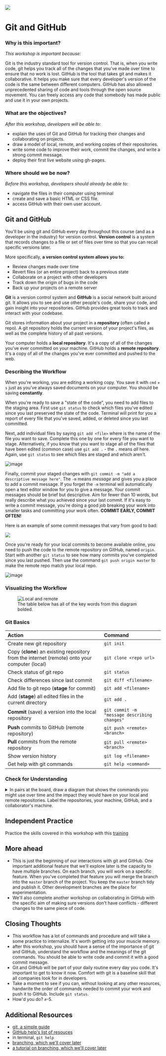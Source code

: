 <!--
Creator: <Name>
Market: SF
-->

![](https://ga-dash.s3.amazonaws.com/production/assets/logo-9f88ae6c9c3871690e33280fcf557f33.png)

# Git and GitHub

### Why is this important?
<!-- framing the "why" in big-picture/real world examples -->
*This workshop is important because:*

Git is the industry standard tool for version control. That is, when you write code, git helps you track all of the changes that you've made over time to ensure that no work is lost. GitHub is the tool that takes git and makes it collaborative. It helps you make sure that every developer's version of the code is the same between different computers. GitHub has also allowed unprecedented sharing of code and tools through the open source movement. You can freely access any code that somebody has made public and use it in your own projects.



### What are the objectives?
<!-- specific/measurable goal for students to achieve -->
*After this workshop, developers will be able to:*

- explain the uses of Git and GitHub for tracking their changes and collaborating on projects.
- draw a model of local, remote, and working copies of their repositories.
- write some code to improve their work, commit the changes, and write a strong commit message.
- deploy their first live website using gh-pages.

### Where should we be now?
<!-- call out the skills that are prerequisites -->
*Before this workshop, developers should already be able to:*

- navigate the files in their computer using terminal
- create and save a basic HTML or CSS file.
- access GitHub with their own user account.

## Git and GitHub

You'll be using git and GitHub every day throughout this course (and as a developer in the industry) for version control. **Version control** is a system that records changes to a file or set of files over time so that you can recall specific versions later.

More specifically, **a version control system allows you to:**

* Review changes made over time
* Revert files (or an entire project) back to a previous state
* Collaborate on a project with other developers
* Track down the origin of bugs in the code
* Back up your projects on a remote server

**Git** is a version control system and **GitHub** is a social network built around git. It allows you to see and use other people's code, share your code, and gain insight into your repositories. GitHub provides great tools to track and interact with your codebase.

Git stores information about your project in a **repository** (often called a repo). A git repository holds the current version of your project's files, as well as the complete history of all past versions.

Your computer holds a **local repository**. It's a copy of all of the changes you've ever committed on your machine. GitHub holds a **remote repository**. It's a copy of all of the changes you've ever committed and pushed to the web.

### Describing the Workflow

When you're working, you are editing a working copy. You save it with `cmd` + `s` just as you've always saved documents on your computer. You should be saving **constantly**.

When you're ready to save a "state of the code", you need to add files to the staging area. First use `git status` to check which files you've edited since you last preserved the state of the code. Terminal will print for you a report of every file that you've saved, added, or deleted since you last committed.

Next, add individual files by saying `git add <file>` where <file> is the name of the file you want to save. Complete this one by one for every file you want to stage. Alternatively, if you know that you want to stage all of the files that have been edited (common case) use `git add .` - the `.` means *all* here. Again, use `git status` to see which files are staged and which aren't.

![image](https://cloud.githubusercontent.com/assets/6520345/17714071/f2b675d8-63b2-11e6-88b0-6a92d508c7e2.png)

Finally, commit your staged changes with `git commit -m "add a descriptive message here"`. The `-m` means *message* and gives you a place to add a commit message. If you forget the `-m` terminal will automatically open a text editor window for you to give a message. Your commit messages should be brief but descriptive. Aim for fewer than 10 words, but really describe what you achieved since your last commit. If it's easy to write a commit message, you're doing a good job breaking your work into smaller tasks and committing your work often. **COMMIT EARLY, COMMIT OFTEN!**

Here is an example of some commit messages that vary from good to bad:

![](https://imgs.xkcd.com/comics/git_commit.png)

Once you're ready for your local commits to become available online, you need to push the code to the remote repository on GitHub, named `origin`. Start with another `git status` to see how many commits you've completed since you last pushed. Then use the command `git push origin master` to make the remote repo match your local repo.

![image](https://cloud.githubusercontent.com/assets/6520345/17714099/24641086-63b3-11e6-93f1-ffcfb5a60433.png)

### Visualizing the Workflow
<figure>
  <img src="https://www.git-tower.com/learn/content/01-git/01-ebook/en/01-command-line/04-remote-repositories/01-introduction/basic-remote-workflow.png" alt="Local and remote">
  <br>
  <figcaption>The table below has all of the key words from this diagram bolded. </figcaption>
</figure>

### Git Basics

| Action | Command |
| :--- | :--- |
| Create new git repository | `git init` |
| Copy (**clone**) an existing repository from the internet (remote) onto your computer (local)| `git clone <repo url>`|
| Check status of git repo | `git status` |
| Check differences since last commit | `git diff <filename>` |
| Add file to git repo (**stage** for commit) | `git add <filename>` |
| Add (**stage**) all edited files in the current directory | `git add .` |
| **Commit** (save) a version into the local repository | `git commit -m "message describing changes"` |
| **Push** commits to GitHub (remote repository) | `git push <remote> <branch>` |
| **Pull** commits from the remote repository | `git pull <remote> <branch>` |
| Show version history | `git log <filename>` |
| Get help with git commands | `git help <command>` |






### Check for Understanding

<details>
  <summary>In pairs at the board, draw a diagram that shows the commands you might use over time and the impact they would have on your local and remote repositories. Label the repositories, your machine, GitHub, and a collaborator's machine.</summary>
  <p>
    <figure>
      <img src="https://camo.githubusercontent.com/d4de2fdb747fec0d3dc67b1640f37c12f3786f5b/687474703a2f2f6a6c6f72642e75732f6769742d69742f6173736574732f696d67732f72656d6f7465732e706e67" alt="Local and remote">
    </figure>
    <img src="https://cloud.githubusercontent.com/assets/6520345/17574607/8515d59a-5f17-11e6-85be-89fa8ad9962c.png" alt="Local and remote">

  </p>
</details>

## Independent Practice
Practice the skills covered in this workshop with this [training](https://github.com/sf-wdi-labs/personal-portfolio)

## More ahead
- This is just the beginning of our interactions with git and GitHub. One important additional feature that we'll explore later is the capacity to have multiple branches. On each branch, you will work on a specific feature. When you've completed that feature you will merge the branch into the `master` branch of the project. You keep the `master` branch tidy and publish it. Other development branches are the place for experimentation.
- We'll also complete another workshop on collaborating in GitHub with the specific aim of making sure versions don't have conflicts - different changes to the same piece of code.

## Closing Thoughts
- This workflow has a lot of commands and procedure and will take a some practice to internalize. It's worth getting into your muscle memory.
- after this workshop, you should have a sense of the importance of git and GitHub, understand the workflow and the meanings of the git commands. You should be able to write code and commit it with a good commit message.
- Git and GitHub will be part of your daily routine every day you code. It's important to get to know it now. Comfort with git is a baseline skill that all companies look for in developers.
- Take a moment to see if you can, without looking at any other resources, handwrite the order of commands needed to commit your work and push it to GitHub. Include `git status`.
- How'd you do? ✊-5.

## Additional Resources
- [git, a simple guide](http://rogerdudler.github.io/git-guide/)
- [GitHub help's list of resouces](https://help.github.com/articles/good-resources-for-learning-git-and-github/)
- in terminal, `git help`
- [branching, which we'll cover later](https://guides.github.com/introduction/flow/)
- [a tutorial on branching, which we'll cover later](http://learngitbranching.js.org/)
